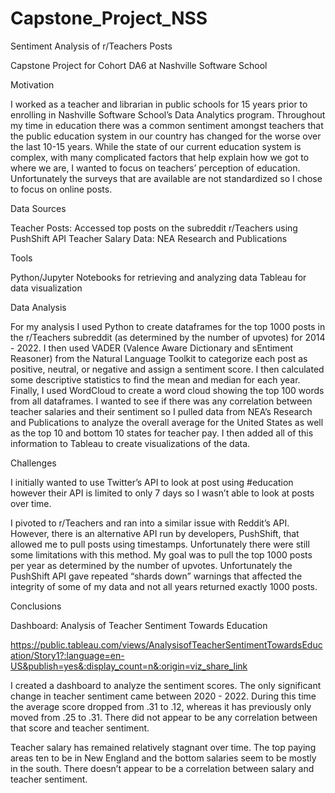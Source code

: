# Capstone_Project_NSS

Sentiment Analysis of r/Teachers Posts

Capstone Project for Cohort DA6 at Nashville Software School

Motivation

I worked as a teacher and librarian in public schools for 15 years prior to enrolling in Nashville Software School’s Data Analytics program. Throughout my time in education there was a common sentiment amongst teachers that the public education system in our country has changed for the worse over the last 10-15 years. While the state of our current education system is complex, with many complicated factors that help explain how we got to where we are, I wanted to focus on teachers’ perception of education. Unfortunately the surveys that are available are not standardized so I chose to focus on online posts.

Data Sources

Teacher Posts: Accessed top posts on the subreddit r/Teachers using PushShift API
Teacher Salary Data: NEA Research and Publications

Tools

Python/Jupyter Notebooks for retrieving and analyzing data
Tableau for data visualization

Data Analysis

For my analysis I used Python to create dataframes for the top 1000 posts in the r/Teachers subreddit (as determined by the number of upvotes) for 2014 - 2022. I then used VADER (Valence Aware Dictionary and sEntiment Reasoner) from the Natural Language Toolkit to categorize each post as positive, neutral, or negative and assign a sentiment score. I then calculated some descriptive statistics to find the mean and median for each year. Finally, I used WordCloud to create a word cloud showing the top 100 words from all dataframes. I wanted to see if there was any correlation between teacher salaries and their sentiment so I pulled data from NEA’s Research and Publications to analyze the overall average for the United States as well as the top 10 and bottom 10 states for teacher pay. I then added all of this information to Tableau to create visualizations of the data.

Challenges

I initially wanted to use Twitter’s API to look at post using #education however their API is limited to only 7 days so I wasn’t able to look at posts over time.

I pivoted to r/Teachers and ran into a similar issue with Reddit’s API. However, there is an alternative API run by developers, PushShift, that allowed me to pull posts using timestamps. Unfortunately there were still some limitations with this method. My goal was to pull the top 1000 posts per year as determined by the number of upvotes. Unfortunately the PushShift API gave repeated “shards down” warnings that affected the integrity of some of my data and not all years returned exactly 1000 posts.


Conclusions

Dashboard: Analysis of Teacher Sentiment Towards Education 

https://public.tableau.com/views/AnalysisofTeacherSentimentTowardsEducation/Story1?:language=en-US&publish=yes&:display_count=n&:origin=viz_share_link

I created a dashboard to analyze the sentiment scores. The only significant change in teacher sentiment came between 2020 - 2022. During this time the average score dropped from .31 to .12, whereas it has previously only moved from .25 to .31. There did not appear to be any correlation between that score and teacher sentiment.

Teacher salary has remained relatively stagnant over time. The top paying areas ten to be in New England and the bottom salaries seem to be mostly in the south. There doesn’t appear to be a correlation between salary and teacher sentiment.
